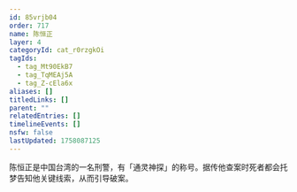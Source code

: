 ```yaml
---
id: 85vrjb04
order: 717
name: 陈恒正
layer: 4
categoryId: cat_r0rzgkOi
tagIds:
  - tag_Mt90EkB7
  - tag_TqMEAj5A
  - tag_Z-cEla6x
aliases: []
titledLinks: []
parent: ""
relatedEntries: []
timelineEvents: []
nsfw: false
lastUpdated: 1758087125
---
```


陈恒正是中国台湾的一名刑警，有「通灵神探」的称号。据传他查案时死者都会托梦告知他关键线索，从而引导破案。